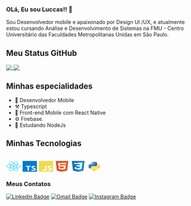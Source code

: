 ### OLá, Eu sou Luccas!! 👋
Sou Desenvolvedor mobile e apaixonado por Design UI /UX, e atualmente estou cursando Análise e Desenvolvimento de Sistemas na FMU -  Centro Universitário das Faculdades Metropolitanas Unidas em São Paulo.

## Meu Status GitHub
<a href="https://github.com/luccasals">
  <img align="center" height="180rem" src="https://github-readme-stats.vercel.app/api?username=luccasals&show_icons=true&theme=dracula&count_private=true">
</a>
<a href="https://github.com/luccasals">
  <img align="center" height="180rem" src="https://github-readme-stats.vercel.app/api/top-langs/?username=luccasals&layout=compact&theme=dracula&count_private=true">
</a>
 

## Minhas especialidades
- 🔭 Desenvolvedor Mobile
- ⚒️ Typescript
- 🌱 Front-end Mobile com React Native
- ⚙️ Firebase.
- 📒 Estudando NodeJs

  
## Minhas Tecnologias
    
<div style="display: inline_block"><br>
  <img align="center" alt="Luccas-React Native" height="30" width="40" src="https://raw.githubusercontent.com/devicons/devicon/master/icons/react/react-original.svg">
  <img align="center" alt="Luccas-Ts" height="30" width="40" src="https://raw.githubusercontent.com/devicons/devicon/master/icons/typescript/typescript-plain.svg">
  <img align="center" alt="Luccas-Js" height="30" width="40" src="https://raw.githubusercontent.com/devicons/devicon/master/icons/javascript/javascript-plain.svg">
  <img align="center" alt="Luccas-HTML" height="30" width="40" src="https://raw.githubusercontent.com/devicons/devicon/master/icons/html5/html5-original.svg">
  <img align="center" alt="Luccas-CSS" height="30" width="40" src="https://raw.githubusercontent.com/devicons/devicon/master/icons/css3/css3-original.svg">
  <img align="center" alt="Luccas-Python" height="30" width="40" src="https://raw.githubusercontent.com/devicons/devicon/master/icons/python/python-original.svg">
  
</div>
  


 ### Meus Contatos

 [![Linkedin Badge](https://img.shields.io/badge/-Linkedin-blue?style=flat-square&logo=Linkedin&logoColor=white&link=https://www.linkedin.com/in/luccasals/)](https://www.linkedin.com/in/luccasals/) 
[![Gmail Badge](https://img.shields.io/badge/-luccasaslveswin.11@outlook.com-c14438?style=flat-square&logo=Gmail&logoColor=white&link=mailto:luccasalveswin.11@outlook.com)](mailto:luccasalveswin.11@outlook.com)
[![Instagram Badge](https://img.shields.io/badge/-Instagram-purple?style=flat-square&logo=Instagram&logoColor=white&link=https://www.instagram.com/sp.luccas/)](https://www.instagram.com/sp.luccas/)
 
